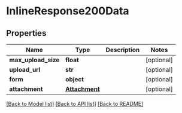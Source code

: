 # InlineResponse200Data

## Properties
Name | Type | Description | Notes
------------ | ------------- | ------------- | -------------
**max_upload_size** | **float** |  | [optional] 
**upload_url** | **str** |  | [optional] 
**form** | **object** |  | [optional] 
**attachment** | [**Attachment**](Attachment.md) |  | [optional] 

[[Back to Model list]](../README.md#documentation-for-models) [[Back to API list]](../README.md#documentation-for-api-endpoints) [[Back to README]](../README.md)

